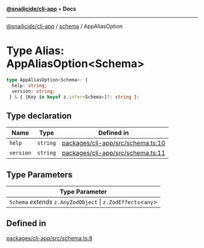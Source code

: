 [**@snailicide/cli-app**](../../../README.md) • **Docs**

---

[@snailicide/cli-app](../../../README.md) / [schema](../README.md) / AppAliasOption

# Type Alias: AppAliasOption\<Schema\>

```ts
type AppAliasOption<Schema>: {
  help: string;
  version: string;
 } & { [Key in keyof z.infer<Schema>]?: string };
```

## Type declaration

| Name | Type | Defined in |
| --- | --- | --- |
| `help` | `string` | [packages/cli-app/src/schema.ts:10](https://github.com/gbtunney/snailicide-monorepo/blob/e538d73c297e05cfc5c2161039b61c76cd65cf31/packages/cli-app/src/schema.ts#L10) |
| `version` | `string` | [packages/cli-app/src/schema.ts:11](https://github.com/gbtunney/snailicide-monorepo/blob/e538d73c297e05cfc5c2161039b61c76cd65cf31/packages/cli-app/src/schema.ts#L11) |

## Type Parameters

| Type Parameter                                                 |
| -------------------------------------------------------------- |
| `Schema` _extends_ `z.AnyZodObject` \| `z.ZodEffects`\<`any`\> |

## Defined in

[packages/cli-app/src/schema.ts:8](https://github.com/gbtunney/snailicide-monorepo/blob/e538d73c297e05cfc5c2161039b61c76cd65cf31/packages/cli-app/src/schema.ts#L8)
